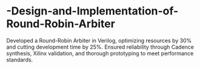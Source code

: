 # -Design-and-Implementation-of-Round-Robin-Arbiter
Developed a Round-Robin Arbiter in Verilog, optimizing resources by 30% and cutting  development time by 25%. Ensured reliability through Cadence synthesis, Xilinx validation, and  thorough prototyping to meet performance standards.
